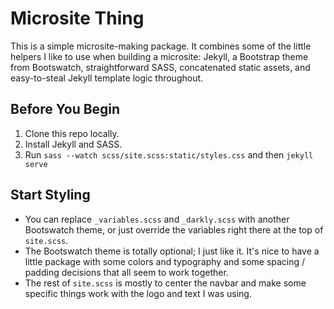 # Microsite Thing

This is a simple microsite-making package. It combines some of the little helpers
I like to use when building a microsite: Jekyll, a Bootstrap theme from Bootswatch,
straightforward SASS, concatenated static assets, and easy-to-steal Jekyll template
logic throughout.

## Before You Begin

1. Clone this repo locally.
1. Install Jekyll and SASS.
1. Run `sass --watch scss/site.scss:static/styles.css` and then `jekyll serve`

## Start Styling

* You can replace `_variables.scss` and `_darkly.scss` with another Bootswatch theme,
or just override the variables right there at the top of `site.scss`.
* The Bootswatch theme is totally optional; I just like it. It's nice to have a
little package with some colors and typography and some spacing / padding decisions
that all seem to work together.
* The rest of `site.scss` is mostly to center the navbar and make some specific
things work with the logo and text I was using.
